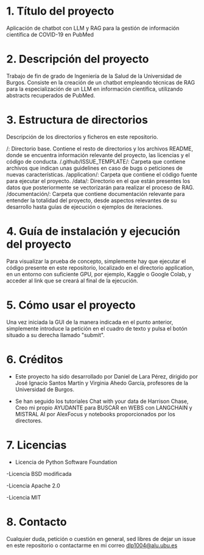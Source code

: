 # 1. Título del proyecto

Aplicación de chatbot con LLM y RAG para la gestión de información científica de COVID-19 en PubMed

# 2. Descripción del proyecto

Trabajo de fin de grado de Ingeniería de la Salud de la Universidad de Burgos. Consiste en la creación de un chatbot empleando técnicas de RAG para la especialización de un LLM en información científica, utilizando abstracts recuperados de PubMed.

# 3. Estructura de directorios

Descripción de los directorios y ficheros en este repositorio.

/: Directorio base. Contiene el resto de directorios y los archivos README, donde se encuentra información relevante del proyecto, las licencias y el código de conducta.
/.github/ISSUE_TEMPLATE/: Carpeta que contiene archivos que indican unas guidelines en caso de bugs o peticiones de nuevas características.
/application/: Carpeta que contiene el código fuente para ejecutar el proyecto.
/data/: Directorio en el que están presentes los datos que posteriormente se vectorizarán para realizar el proceso de RAG.
/documentación/: Carpeta que contiene documentación relevante para entender la totalidad del proyecto, desde aspectos relevantes de su desarrollo hasta guías de ejecución o ejemplos de iteraciones.

# 4. Guía de instalación y ejecución del proyecto

Para visualizar la prueba de concepto, simplemente hay que ejecutar el código presente en este repositorio, localizado en el directorio application, en un entorno con suficiente GPU, por ejemplo, Kaggle o Google Colab, y acceder al link que se creará al final de la ejecución.

# 5. Cómo usar el proyecto
Una vez iniciada la GUI de la manera indicada en el punto anterior, simplemente introduce la petición en el cuadro de texto y pulsa el botón situado a su derecha llamado "submit".

# 6. Créditos

- Este proyecto ha sido desarrollado por Daniel de Lara Pérez, dirigido por José Ignacio Santos Martín y Virginia Ahedo García, profesores de la Universidad de Burgos.

- Se han seguido los tutoriales Chat with your data de Harrison Chase, Creo mi propio AYUDANTE para BUSCAR en WEBS con LANGCHAIN y MISTRAL AI por AlexFocus y notebooks proporcionados por los directores.

# 7. Licencias

- Licencia de Python Software Foundation

-Licencia BSD modificada

-Licencia Apache 2.0

-Licencia MIT

# 8. Contacto

Cualquier duda, petición o cuestión en general, sed libres de dejar un issue en este repositorio o contactarme en mi correo dlp1004@alu.ubu.es

